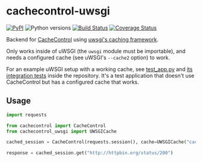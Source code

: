 # cachecontrol-uwsgi

[![PyPI](https://img.shields.io/pypi/v/cachecontrol-uwsgi.svg)](https://pypi.org/project/cachecontrol-uwsgi/) ![Python versions](https://img.shields.io/pypi/pyversions/cachecontrol-django.svg) [![Build Status](https://travis-ci.org/etene/cachecontrol-uwsgi.svg?branch=master)](https://travis-ci.org/etene/cachecontrol-uwsgi) [![Coverage Status](https://coveralls.io/repos/github/etene/cachecontrol-uwsgi/badge.svg?branch=master)](https://coveralls.io/github/etene/cachecontrol-uwsgi?branch=master)

Backend for [CacheControl](https://github.com/ionrock/cachecontrol) using [uwsgi's caching framework](https://uwsgi-docs.readthedocs.io/en/latest/Caching.html).

Only works inside of uWSGI (the `uwsgi` module must be importable), and needs a configured cache (see uWSGI's `--cache2` option) to work.

For an example uWSGI setup with a working cache, see [test_app.py](./test_app.py) and [its integration tests](./tests/integration.py) inside the repository. It's a test application that doesn't use CacheControl but has a configured cache that works.

## Usage

```python
import requests

from cachecontrol import CacheControl
from cachecontrol_uwsgi import UWSGICache

cached_session = CacheControl(requests.session(), cache=UWSGICache("cache_name"))

response = cached_session.get("http://httpbin.org/status/200")
```
